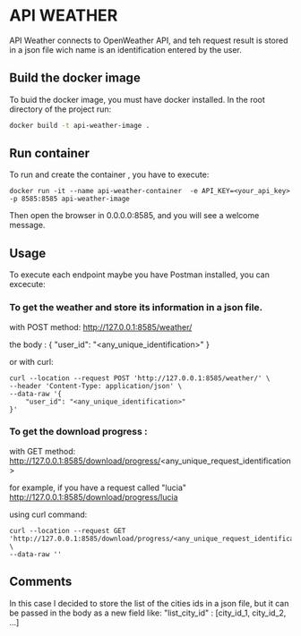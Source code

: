 # API WEATHER

API Weather  connects to OpenWeather API, and teh request result is stored in 
a json file wich name is an identification entered by the user.

## Build the docker image
To buid the docker image, you must have docker installed.
In the root directory of the project run:

```bash
docker build -t api-weather-image .
```

## Run container
To run and create the container , you have to execute:
```
docker run -it --name api-weather-container  -e API_KEY=<your_api_key>  -p 8585:8585 api-weather-image 
```
Then open the browser in 0.0.0.0:8585, and you will see a welcome message.

## Usage
To execute each endpoint maybe you have Postman installed, you can excecute:
### To get the weather and store its information in a json file.
with POST method: 
http://127.0.0.1:8585/weather/ 
 
the body :
{
    "user_id": "<any_unique_identification>"
}

or with curl:

```
curl --location --request POST 'http://127.0.0.1:8585/weather/' \
--header 'Content-Type: application/json' \
--data-raw '{
    "user_id": "<any_unique_identification>"
}'
```

### To get the download progress :
with GET method:
http://127.0.0.1:8585/download/progress/<any_unique_request_identification>

for example, if you have a request called "lucia"
http://127.0.0.1:8585/download/progress/lucia

using curl command:
```
curl --location --request GET 'http://127.0.0.1:8585/download/progress/<any_unique_request_identification>' \
--data-raw ''
```

## Comments
In this case I decided to store the list of the cities ids in a json file,
but it can be passed in  the body as a new field like:
"list_city_id" : [city_id_1, city_id_2, ...]
